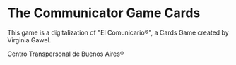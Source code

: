 # The Communicator Game Cards
This game is a digitalization of "El Comunicario®", a Cards Game created by Virginia Gawel.

Centro Transpersonal de Buenos Aires®
